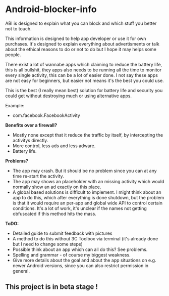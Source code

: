 # Android-blocker-info
ABI is designed to explain what you can block and which stuff you better not to touch.


This information is designed to help app developer or use it for own purchases. It's designed to explain everything about advertisments or talk about the ethical reasons to do or not to do but I hope it may helps some people. 

There exist a lot of wannabe apps which claiming to reduce the battery life, this is all bullshit, they apps also needs to be running all the time to monitor every single activity, this can be a lot of easier done. I not say these apps are not easy for beginners, but easier not means it's the best you could use.

This is the best (I really mean best) solution for battery life and security you could get without destroying much or using alternative apps.

Example:
* com.facebook.FacebookActivity


**Benefits over a firewall?**
* Mostly none except that it reduce the traffic by itself, by intercepting the activitys directly.
* More control, less ads and less adware.
* Battery life.


**Problems?**
* The app may crash. But it should be no problem since you can at any time re-start the activity.
* The app may shows an placeholder with an missing activity which would normally show an ad exactly on this place.
* A global based solutions is difficult to implement. I might think about an app to do this, which after everything is done shutdown, but the problem is that it would require an per-app and global wide API to control certain conditions. It's a lot of work, it's unclear if the names not getting obfuscated if this method hits the mass.


**ToDO:**
* Detailed guide to submit feedback with pictures
* A method to do this without 3C Toolbox via terminal (it's already done but I need to change some steps)
* Possible think about an app which can all do this? See problems. 
* Spelling and grammar - of course my biggest weakness.
* Give more details about the goal and about the app situations on e.g. newer Android versions, since you can also restrict permission in general.



## This project is in beta stage ! 
